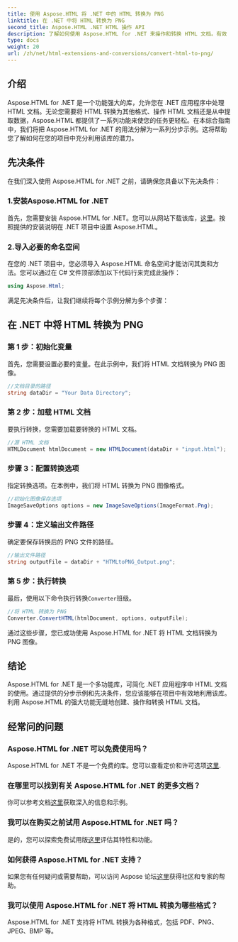```yaml
---
title: 使用 Aspose.HTML 将 .NET 中的 HTML 转换为 PNG
linktitle: 在 .NET 中将 HTML 转换为 PNG
second_title: Aspose.HTML .NET HTML 操作 API
description: 了解如何使用 Aspose.HTML for .NET 来操作和转换 HTML 文档。有效 .NET 开发的分步指南。
type: docs
weight: 20
url: /zh/net/html-extensions-and-conversions/convert-html-to-png/
---
```


## 介绍

Aspose.HTML for .NET 是一个功能强大的库，允许您在 .NET 应用程序中处理 HTML 文档。无论您需要将 HTML 转换为其他格式、操作 HTML 文档还是从中提取数据，Aspose.HTML 都提供了一系列功能来使您的任务更轻松。在本综合指南中，我们将把 Aspose.HTML for .NET 的用法分解为一系列分步示例。这将帮助您了解如何在您的项目中充分利用该库的潜力。

## 先决条件

在我们深入使用 Aspose.HTML for .NET 之前，请确保您具备以下先决条件：

### 1.安装Aspose.HTML for .NET

首先，您需要安装 Aspose.HTML for .NET。您可以从网站下载该库，[这里](https://releases.aspose.com/html/net/)。按照提供的安装说明在 .NET 项目中设置 Aspose.HTML。

### 2.导入必要的命名空间

在您的 .NET 项目中，您必须导入 Aspose.HTML 命名空间才能访问其类和方法。您可以通过在 C# 文件顶部添加以下代码行来完成此操作：

```csharp
using Aspose.Html;
```

满足先决条件后，让我们继续将每个示例分解为多个步骤：

## 在 .NET 中将 HTML 转换为 PNG

### 第 1 步：初始化变量

首先，您需要设置必要的变量。在此示例中，我们将 HTML 文档转换为 PNG 图像。

```csharp
//文档目录的路径
string dataDir = "Your Data Directory";
```

### 第 2 步：加载 HTML 文档

要执行转换，您需要加载要转换的 HTML 文档。 

```csharp
//源 HTML 文档
HTMLDocument htmlDocument = new HTMLDocument(dataDir + "input.html");
```

### 步骤 3：配置转换选项

指定转换选项。在本例中，我们将 HTML 转换为 PNG 图像格式。

```csharp
//初始化图像保存选项
ImageSaveOptions options = new ImageSaveOptions(ImageFormat.Png);
```

### 步骤 4：定义输出文件路径

确定要保存转换后的 PNG 文件的路径。

```csharp
//输出文件路径
string outputFile = dataDir + "HTMLtoPNG_Output.png";
```

### 第 5 步：执行转换

最后，使用以下命令执行转换`Converter`班级。

```csharp
//将 HTML 转换为 PNG
Converter.ConvertHTML(htmlDocument, options, outputFile);
```

通过这些步骤，您已成功使用 Aspose.HTML for .NET 将 HTML 文档转换为 PNG 图像。

## 结论

Aspose.HTML for .NET 是一个多功能库，可简化 .NET 应用程序中 HTML 文档的使用。通过提供的分步示例和先决条件，您应该能够在项目中有效地利用该库。利用 Aspose.HTML 的强大功能无缝地创建、操作和转换 HTML 文档。

## 经常问的问题

### Aspose.HTML for .NET 可以免费使用吗？
 Aspose.HTML for .NET 不是一个免费的库。您可以查看定价和许可选项[这里](https://purchase.aspose.com/buy).

### 在哪里可以找到有关 Aspose.HTML for .NET 的更多文档？
你可以参考文档[这里](https://reference.aspose.com/html/net/)获取深入的信息和示例。

### 我可以在购买之前试用 Aspose.HTML for .NET 吗？
是的，您可以探索免费试用版[这里](https://releases.aspose.com/)评估其特性和功能。

### 如何获得 Aspose.HTML for .NET 支持？
如果您有任何疑问或需要帮助，可以访问 Aspose 论坛[这里](https://forum.aspose.com/)获得社区和专家的帮助。

### 我可以使用 Aspose.HTML for .NET 将 HTML 转换为哪些格式？
Aspose.HTML for .NET 支持将 HTML 转换为各种格式，包括 PDF、PNG、JPEG、BMP 等。
